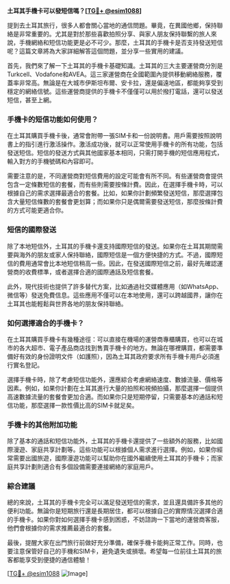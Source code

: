 **土耳其手機卡可以發短信嗎？[[TG💪+ @esim1088](https://t.me/s/esim1088)]**

提到去土耳其旅行，很多人都會關心當地的通信問題。畢竟，在異國他鄉，保持聯絡是非常重要的。尤其是對於那些喜歡拍照分享、與家人朋友保持聯繫的旅人來說，手機網絡和短信功能更是必不可少。那麼，土耳其的手機卡是否支持發送短信呢？這篇文章將為大家詳細解答這個問題，並分享一些實用的建議。

首先，我們來了解一下土耳其的手機卡基礎知識。土耳其的三大主要運營商分別是Turkcell、Vodafone和AVEA。這三家運營商在全國範圍內提供移動網絡服務，覆蓋率非常高。無論是在大城市伊斯坦布爾、安卡拉，還是偏遠地區，都能夠享受到穩定的網絡信號。這些運營商提供的手機卡不僅僅可以用於撥打電話，還可以發送短信，甚至上網。

### 手機卡的短信功能如何使用？

在土耳其購買手機卡後，通常會附帶一張SIM卡和一份說明書。用戶需要按照說明書上的指引進行激活操作。激活成功後，就可以正常使用手機卡的所有功能，包括發送短信。短信的發送方式與其他國家基本相同，只需打開手機的短信應用程式，輸入對方的手機號碼和內容即可。

需要注意的是，不同運營商對短信費用的設定可能會有所不同。有些運營商會提供包含一定條數短信的套餐，而有些則需要按條計費。因此，在選擇手機卡時，可以根據自己的需求選擇最適合的套餐。比如，如果你計劃頻繁發送短信，那麼選擇包含大量短信條數的套餐會更划算；而如果你只是偶爾需要發送短信，那麼按條計費的方式可能更適合你。

### 短信的國際發送

除了本地短信外，土耳其的手機卡還支持國際短信的發送。如果你在土耳其期間需要與海外的朋友或家人保持聯絡，國際短信是一個方便快捷的方式。不過，國際短信的費用通常會比本地短信稍高一些。因此，在發送國際短信之前，最好先確認運營商的收費標準，或者選擇合適的國際通話及短信套餐。

此外，現代技術也提供了許多替代方案，比如通過社交媒體應用（如WhatsApp、微信等）發送免費信息。這些應用不僅可以在本地使用，還可以跨越國界，讓你在土耳其也能輕鬆與世界各地的朋友保持聯絡。

### 如何選擇適合的手機卡？

在土耳其購買手機卡有幾種途徑：可以直接在機場的運營商專櫃購買，也可以在城市的各大超市、電子產品商店找到售賣手機卡的地方。無論在哪裡購買，都需要準備好有效的身份證明文件（如護照），因為土耳其政府要求所有手機卡用戶必須進行實名登記。

選擇手機卡時，除了考慮短信功能外，還應綜合考慮網絡速度、數據流量、價格等因素。例如，如果你計劃在土耳其進行大量的拍照和視頻拍攝，那麼選擇一個提供高速數據流量的套餐會更加合適。而如果你只是短期停留，只需要基本的通話和短信功能，那麼選擇一款性價比高的SIM卡就足矣。

### 手機卡的其他附加功能

除了基本的通話和短信功能外，土耳其的手機卡還提供了一些額外的服務，比如國際漫遊、家庭共享計劃等。這些功能可以根據個人需求進行選擇。例如，如果你經常需要出國旅遊，國際漫遊功能可以幫助你在國外繼續使用土耳其的手機卡；而家庭共享計劃則適合有多個設備需要連接網絡的家庭用戶。

### 綜合建議

總的來說，土耳其的手機卡完全可以滿足發送短信的需求，並且還具備許多其他的便利功能。無論你是短期旅行還是長期居住，都可以根據自己的實際情況選擇合適的手機卡。如果你對如何選擇手機卡感到困惑，不妨諮詢一下當地的運營商客服，他們會根據你的需求推薦最適合的套餐。

最後，提醒大家在出門旅行前做好充分準備，確保手機卡能夠正常工作。同時，也要注意保管好自己的手機和SIM卡，避免遺失或損壞。希望每一位前往土耳其的旅客都能享受到便捷的通信體驗！

[[TG💪+ @esim1088](https://t.me/s/esim1088) ![Image](https://i.postimg.cc/4NQfJmqS/Snipaste-2025-05-13-00-14-12.png)]